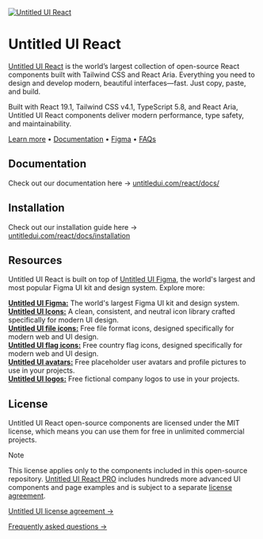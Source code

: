 [![Untitled UI React](https://www.untitledui.com/react/untitled-ui-react-open-graph.jpg)](https://www.untitledui.com/react)

# Untitled UI React

[Untitled UI React](https://www.untitledui.com/react) is the world’s largest collection of open-source React components built with Tailwind CSS and React Aria. Everything you need to design and develop modern, beautiful interfaces—fast. Just copy, paste, and build.

Built with React 19.1, Tailwind CSS v4.1, TypeScript 5.8, and React Aria, Untitled UI React components deliver modern performance, type safety, and maintainability.

[Learn more](https://www.untitledui.com/react) • [Documentation](https://www.untitledui.com/react/docs/introduction) • [Figma](https://www.untitledui.com/figma) • [FAQs](https://www.untitledui.com/faqs)

## Documentation

Check out our documentation here → [untitledui.com/react/docs/](https://www.untitledui.com/react/docs/introduction)

## Installation

Check out our installation guide here → [untitledui.com/react/docs/installation](https://www.untitledui.com/react/docs/installation)

## Resources

Untitled UI React is built on top of [Untitled UI Figma](https://www.untitledui.com/figma), the world's largest and most popular Figma UI kit and design system. Explore more:

**[Untitled UI Figma:](https://www.untitledui.com/figma-files)** The world's largest Figma UI kit and design system.
<br/>
**[Untitled UI Icons:](https://www.untitledui.com/icons)** A clean, consistent, and neutral icon library crafted specifically for modern UI design.
<br/>
**[Untitled UI file icons:](https://www.untitledui.com/resources/file-icons)** Free file format icons, designed specifically for modern web and UI design.
<br/>
**[Untitled UI flag icons:](https://www.untitledui.com/resources/flag-icons)** Free country flag icons, designed specifically for modern web and UI design.
<br/>
**[Untitled UI avatars:](https://www.untitledui.com/resources/avatars)** Free placeholder user avatars and profile pictures to use in your projects.
<br/>
**[Untitled UI logos:](https://www.untitledui.com/resources/logos)** Free fictional company logos to use in your projects.

## License

Untitled UI React open-source components are licensed under the MIT license, which means you can use them for free in unlimited commercial projects.

> [!NOTE]
> This license applies only to the components included in this open-source repository. [Untitled UI React PRO](https://www.untitledui.com/react) includes hundreds more advanced UI components and page examples and is subject to a separate [license agreement](https://www.untitledui.com/license).

[Untitled UI license agreement →](https://www.untitledui.com/license)

[Frequently asked questions →](https://www.untitledui.com/faqs)

